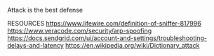 Attack is the best defense

RESOURCES
https://www.lifewire.com/definition-of-sniffer-817996
https://www.veracode.com/security/arp-spoofing
https://docs.sendgrid.com/ui/account-and-settings/troubleshooting-delays-and-latency
https://en.wikipedia.org/wiki/Dictionary_attack
